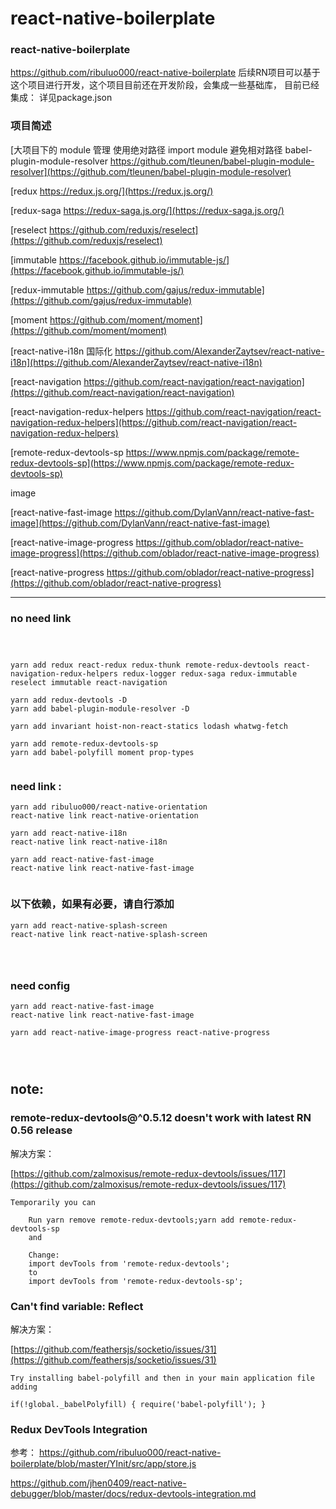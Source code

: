 # react-native-boilerplate
### react-native-boilerplate 

https://github.com/ribuluo000/react-native-boilerplate
后续RN项目可以基于这个项目进行开发，这个项目目前还在开发阶段，会集成一些基础库，
目前已经集成：
详见package.json


### 项目简述

[大项目下的 module 管理 使用绝对路径 import module 避免相对路径 babel-plugin-module-resolver https://github.com/tleunen/babel-plugin-module-resolver](https://github.com/tleunen/babel-plugin-module-resolver)

[redux https://redux.js.org/](https://redux.js.org/)

[redux-saga https://redux-saga.js.org/](https://redux-saga.js.org/)

[reselect https://github.com/reduxjs/reselect](https://github.com/reduxjs/reselect)

[immutable https://facebook.github.io/immutable-js/](https://facebook.github.io/immutable-js/)

[redux-immutable https://github.com/gajus/redux-immutable](https://github.com/gajus/redux-immutable)

[moment https://github.com/moment/moment](https://github.com/moment/moment)

[react-native-i18n 国际化 https://github.com/AlexanderZaytsev/react-native-i18n](https://github.com/AlexanderZaytsev/react-native-i18n)

[react-navigation https://github.com/react-navigation/react-navigation](https://github.com/react-navigation/react-navigation)

[react-navigation-redux-helpers https://github.com/react-navigation/react-navigation-redux-helpers](https://github.com/react-navigation/react-navigation-redux-helpers)

[remote-redux-devtools-sp https://www.npmjs.com/package/remote-redux-devtools-sp](https://www.npmjs.com/package/remote-redux-devtools-sp)

[]()
[]()
[]()
[]()
[]()
[]()




image

[react-native-fast-image https://github.com/DylanVann/react-native-fast-image](https://github.com/DylanVann/react-native-fast-image)

[react-native-image-progress https://github.com/oblador/react-native-image-progress](https://github.com/oblador/react-native-image-progress)

[react-native-progress https://github.com/oblador/react-native-progress](https://github.com/oblador/react-native-progress)




---

### no need link
```



yarn add redux react-redux redux-thunk remote-redux-devtools react-navigation-redux-helpers redux-logger redux-saga redux-immutable reselect immutable react-navigation

yarn add redux-devtools -D
yarn add babel-plugin-module-resolver -D

yarn add invariant hoist-non-react-statics lodash whatwg-fetch

yarn add remote-redux-devtools-sp
yarn add babel-polyfill moment prop-types


```
### need link :
```
yarn add ribuluo000/react-native-orientation 
react-native link react-native-orientation 

yarn add react-native-i18n
react-native link react-native-i18n

yarn add react-native-fast-image
react-native link react-native-fast-image


```
### 以下依赖，如果有必要，请自行添加
```
yarn add react-native-splash-screen 
react-native link react-native-splash-screen 




```
### need config
```
yarn add react-native-fast-image
react-native link react-native-fast-image

yarn add react-native-image-progress react-native-progress




```


## note:

### remote-redux-devtools@^0.5.12 doesn't work with latest RN 0.56 release

解决方案：

[https://github.com/zalmoxisus/remote-redux-devtools/issues/117](https://github.com/zalmoxisus/remote-redux-devtools/issues/117)


```
Temporarily you can

    Run yarn remove remote-redux-devtools;yarn add remote-redux-devtools-sp
    and

    Change:
    import devTools from 'remote-redux-devtools';
    to
    import devTools from 'remote-redux-devtools-sp';

```


### Can't find variable: Reflect

解决方案：

[https://github.com/feathersjs/socketio/issues/31](https://github.com/feathersjs/socketio/issues/31)


```
Try installing babel-polyfill and then in your main application file adding

if(!global._babelPolyfill) { require('babel-polyfill'); }

```


### Redux DevTools Integration


参考：
[https://github.com/ribuluo000/react-native-boilerplate/blob/master/YInit/src/app/store.js
](https://github.com/ribuluo000/react-native-boilerplate/blob/master/YInit/src/app/store.js
)

[https://github.com/jhen0409/react-native-debugger/blob/master/docs/redux-devtools-integration.md
](https://github.com/jhen0409/react-native-debugger/blob/master/docs/redux-devtools-integration.md
)


